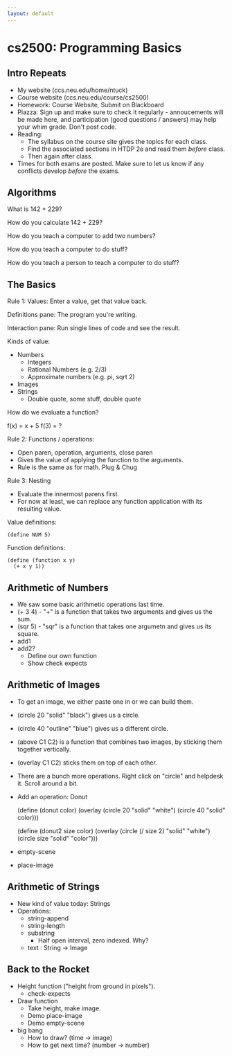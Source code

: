 ```yaml
---
layout: default
---
```


# cs2500: Programming Basics

## Intro Repeats

 - My website (ccs.neu.edu/home/ntuck)
 - Course website (ccs.neu.edu/course/cs2500)
 - Homework: Course Website, Submit on Blackboard
 - Piazza: Sign up and make sure to check it regularly - annoucements will be made here,
     and participation (good questions / answers) may help your whim grade. Don't post code.
 - Reading:
   - The syllabus on the course site gives the topics for each class.
   - Find the associated sections in HTDP 2e and read them *before* class.
   - Then again after class.
 - Times for both exams are posted. Make sure to let us know if any conflicts
   develop *before* the exams.

## Algorithms

What is 142 + 229?

How do you calculate 142 + 229?

How do you teach a computer to add two numbers?

How do you teach a computer to do stuff?

How do you teach a person to teach a computer to do stuff?

## The Basics

Rule 1: Values: Enter a value, get that value back.

Definitions pane: The program you're writing.

Interaction pane: Run single lines of code and see the result.

Kinds of value:
 - Numbers
   - Integers
   - Rational Numbers (e.g. 2/3)
   - Approximate numbers (e.g. pi, sqrt 2)
 - Images
 - Strings
   - Double quote, some stuff, double quote

How do we evaluate a function? 

  f(x) = x + 5
  f(3) = ?

Rule 2: Functions / operations: 

 - Open paren, operation, arguments, close paren
 - Gives the value of applying the function to the arguments.
 - Rule is the same as for math. Plug &amp; Chug

Rule 3: Nesting

 - Evaluate the innermost parens first.
 - For now at least, we can replace any function application with
   its resulting value.

Value definitions:

    (define NUM 5)

Function definitions:

    (define (function x y) 
      (+ x y 1))

## Arithmetic of Numbers

 - We saw some basic arithmetic operations last time.
 - (+ 3 4) - "+" is a function that takes two arguments and gives us the sum.
 - (sqr 5) - "sqr" is a function that takes one argumetn and gives us its square.
 - add1
 - add2?
   - Define our own function
   - Show check expects

## Arithmetic of Images

 - To get an image, we either paste one in or we can build them.
 - (circle 20 "solid" "black") gives us a circle.
 - (circle 40 "outline" "blue") gives us a different circle.
 - (above C1 C2) is a function that combines two images, by sticking them
   together vertically.
 - (overlay C1 C2) sticks them on top of each other.
 - There are a bunch more operations. Right click on "circle" and helpdesk it.
   Scroll around a bit.

 - Add an operation: Donut

    (define (donut color)
      (overlay (circle 20 "solid" "white")
               (circle 40 "solid" color)))

   (define (donut2 size color)
     (overlay (circle (/ size 2) "solid" "white")
              (circle size "solid" "color")))

 - empty-scene
 - place-image

## Arithmetic of Strings

 - New kind of value today: Strings
 - Operations:
   - string-append
   - string-length
   - substring
     - Half open interval, zero indexed. Why?
   - text : String -> Image

## Back to the Rocket

 - Height function ("height from ground in pixels").
   - check-expects
 - Draw function
   - Take height, make image.
   - Demo place-image
   - Demo empty-scene
 - big bang
   - How to draw?   (time -> image)
   - How to get next time? (number -> number)


